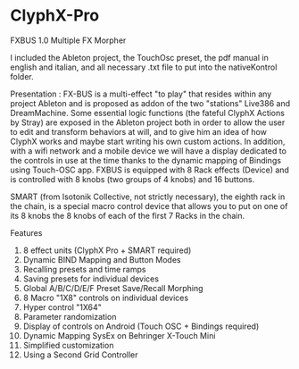 # ClyphX-Pro

FXBUS 1.0 Multiple FX Morpher

I included the Ableton project, the TouchOsc preset, the pdf manual in english and italian, and all necessary .txt file to put into the nativeKontrol folder.

Presentation : 
FX-BUS is a multi-effect "to play" that resides within any project Ableton and is proposed as addon of the two "stations" Live386 and DreamMachine.
Some essential logic functions (the fateful ClyphX Actions by Stray) are exposed in the Ableton project both in order to allow the user to edit and transform behaviors at will, and to give him an idea of how ClyphX works and maybe start writing his own custom actions.
In addition, with a wifi network and a mobile device we will have a display dedicated to the controls in use at the time thanks to the dynamic mapping of Bindings using Touch-OSC app.
FXBUS is equipped with 8 Rack effects (Device) and is controlled with 8 knobs (two groups of 4 knobs) and 16 buttons.

SMART (from Isotonik Collective, not strictly necessary), the eighth rack in the chain, is a special macro control device that allows you to put on one of its 8 knobs the 8 knobs of each of the first 7 Racks in the chain. 

Features
1. 8 effect units (ClyphX Pro + SMART required)
2. Dynamic BIND Mapping and Button Modes
3. Recalling presets and time ramps
4. Saving presets for individual devices
5. Global A/B/C/D/E/F Preset Save/Recall Morphing
6. 8 Macro "1X8" controls on individual devices
7. Hyper control "1X64"
8. Parameter randomization
9. Display of controls on Android (Touch OSC + Bindings required)
10. Dynamic Mapping SysEx on Behringer X-Touch Mini
11. Simplified customization
12. Using a Second Grid Controller
